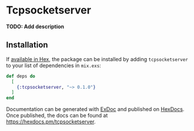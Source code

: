 # Tcpsocketserver

**TODO: Add description**

## Installation

If [available in Hex](https://hex.pm/docs/publish), the package can be installed
by adding `tcpsocketserver` to your list of dependencies in `mix.exs`:

```elixir
def deps do
  [
    {:tcpsocketserver, "~> 0.1.0"}
  ]
end
```

Documentation can be generated with [ExDoc](https://github.com/elixir-lang/ex_doc)
and published on [HexDocs](https://hexdocs.pm). Once published, the docs can
be found at <https://hexdocs.pm/tcpsocketserver>.

